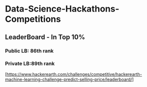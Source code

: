 # Data-Science-Hackathons-Competitions
## LeaderBoard - In Top 10% 
### Public LB: 86th rank
### Private LB:89th rank
[https://www.hackerearth.com/challenges/competitive/hackerearth-machine-learning-challenge-predict-selling-price/leaderboard/]

